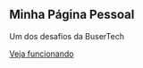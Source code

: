 ## Minha Página Pessoal

Um dos desafios da BuserTech

[Veja funcionando](https://gabyvictoria0122.github.io/Minha-Pagina-Pessoal/)
